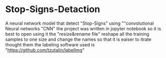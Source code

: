 # Stop-Signs-Detaction
A neural network model that detect "Stop-Signs"  using ""convolutional Neural networks "CNN" 
the project was written in jopyter notebook so it is best to open using it 
the "resize&rename file" reshape all the training samples to one size and change the names so that it is eaiser to itrate thought them 
the labeling software used is "https://github.com/tzutalin/labelImg"


